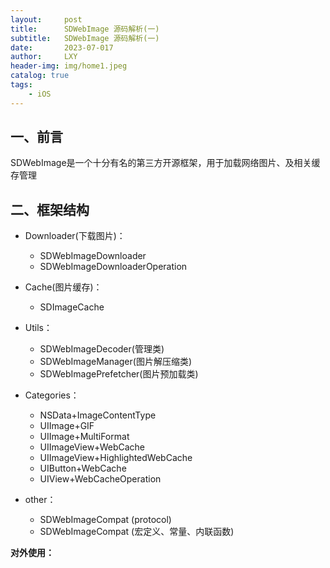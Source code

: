 ```yaml
---
layout:     post
title:      SDWebImage 源码解析(一)
subtitle:   SDWebImage 源码解析(一)
date:       2023-07-017
author:     LXY
header-img: img/home1.jpeg
catalog: true
tags:
    - iOS
---
```


## 一、前言

SDWebImage是一个十分有名的第三方开源框架，用于加载网络图片、及相关缓存管理

## 二、框架结构


- Downloader(下载图片)：
	- SDWebImageDownloader
	- SDWebImageDownloaderOperation 

- Cache(图片缓存)：
	- SDImageCache

- Utils：
	- SDWebImageDecoder(管理类)
	- SDWebImageManager(图片解压缩类)
	- SDWebImagePrefetcher(图片预加载类)

- Categories：
	- NSData+ImageContentType
	- UIImage+GIF
	- UIImage+MultiFormat
	- UIImageView+WebCache
	- UIImageView+HighlightedWebCache
	- UIButton+WebCache
	- UIView+WebCacheOperation

- other：
	- SDWebImageCompat (protocol)
	- SDWebImageCompat (宏定义、常量、内联函数)


**对外使用：**




